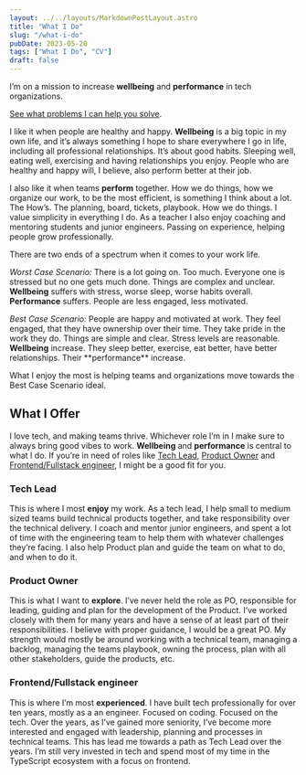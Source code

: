 ```yaml
---
layout: ../../layouts/MarkdownPostLayout.astro
title: "What I Do"
slug: "/what-i-do"
pubDate: 2023-05-20
tags: ["What I Do", "CV"]
draft: false
---
```


I’m on a mission to increase **wellbeing** and **performance** in tech organizations.

[See what problems I can help you solve](#what-i-offer).

I like it when people are healthy and happy. **Wellbeing** is a big topic in my own life, and it’s always something I hope to share everywhere I go in life, including all professional relationships. It’s about good habits. Sleeping well, eating well, exercising and having relationships you enjoy. People who are healthy and happy will, I believe, also perform better at their job.

I also like it when teams **perform** together. How we do things, how we organize our work, to be the most efficient, is something I think about a lot. The How’s. The planning, board, tickets, playbook. How we do things. I value simplicity in everything I do. As a teacher I also enjoy coaching and mentoring students and junior engineers. Passing on experience, helping people grow professionally.

There are two ends of a spectrum when it comes to your work life.

_Worst Case Scenario:_ There is a lot going on. Too much. Everyone one is stressed but no one gets much done. Things are complex and unclear. **Wellbeing** suffers with stress, worse sleep, worse habits overall. **Performance** suffers. People are less engaged, less motivated.

_Best Case Scenario:_ People are happy and motivated at work. They feel engaged, that they have ownership over their time. They take pride in the work they do. Things are simple and clear. Stress levels are reasonable. **Wellbeing** increase. They sleep better, exercise, eat better, have better relationships. Their \*\*performance\*\* increase.

What I enjoy the most is helping teams and organizations move towards the Best Case Scenario ideal.

## What I Offer

I love tech, and making teams thrive. Whichever role I’m in I make sure to always bring good vibes to work. **Wellbeing** and **performance** is central to what I do. If you’re in need of roles like [Tech Lead](#tech-lead), [Product Owner](#product-owner) and [Frontend/Fullstack engineer](#frontendfullstack-engineer), I might be a good fit for you.

### Tech Lead

This is where I most **enjoy** my work. As a tech lead, I help small to medium sized teams build technical products together, and take responsibility over the technical delivery. I coach and mentor junior engineers, and spent a lot of time with the engineering team to help them with whatever challenges they’re facing. I also help Product plan and guide the team on what to do, and when to do it.

### Product Owner

This is what I want to **explore**. I’ve never held the role as PO, responsible for leading, guiding and plan for the development of the Product. I’ve worked closely with them for many years and have a sense of at least part of their responsibilities. I believe with proper guidance, I would be a great PO. My strength would mostly be around working with a technical team, managing a backlog, managing the teams playbook, owning the process, plan with all other stakeholders, guide the products, etc.

### Frontend/Fullstack engineer

This is where I’m most **experienced**. I have built tech professionally for over ten years, mostly as a an engineer. Focused on coding. Focused on the tech. Over the years, as I’ve gained more seniority, I’ve become more interested and engaged with leadership, planning and processes in technical teams. This has lead me towards a path as Tech Lead over the years. I’m still very invested in tech and spend most of my time in the TypeScript ecosystem with a focus on frontend.

##
